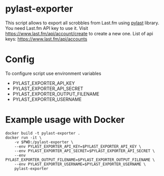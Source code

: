 # pylast-exporter
This script allows to export all scrobbles from Last.fm using [pylast](https://github.com/pylast/pylast/) library.
You need Last.fm API key to use it.
Visit https://www.last.fm/api/account/create to create a new one.
List of api keys: https://www.last.fm/api/accounts

# Config
To configure script use environment variables
- PYLAST_EXPORTER_API_KEY
- PYLAST_EXPORTER_API_SECRET
- PYLAST_EXPORTER_OUTPUT_FILENAME
- PYLAST_EXPORTER_USERNAME

# Example usage with Docker
```
docker build -t pylast-exporter .
docker run -it \
    -v $PWD:/pylast-exporter \
    --env PYLAST_EXPORTER_API_KEY=$PYLAST_EXPORTER_API_KEY \
    --env PYLAST_EXPORTER_API_SECRET=$PYLAST_EXPORTER_API_SECRET \
    --env PYLAST_EXPORTER_OUTPUT_FILENAME=$PYLAST_EXPORTER_OUTPUT_FILENAME \
    --env PYLAST_EXPORTER_USERNAME=$PYLAST_EXPORTER_USERNAME \
    pylast-exporter
```
